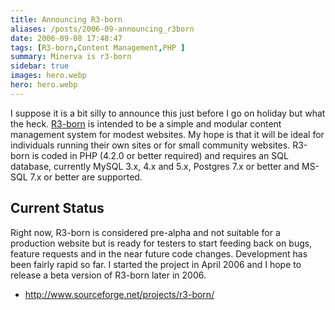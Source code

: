 ```yaml
---
title: Announcing R3-born
aliases: /posts/2006-09-announcing_r3born
date: 2006-09-08 17:48:47
tags: [R3-born,Content Management,PHP ]
summary: Minerva is r3-born
sidebar: true
images: hero.webp
hero: hero.webp
---
```


I suppose it is a bit silly to announce this just before I go on holiday but
what the heck. [R3-born](http://www.sourceforge.net/projects/r3-born/) is
intended to be a simple and modular content management system for modest websites.
My hope is that it will be ideal for individuals running their own sites or for
small community websites. R3-born is coded in PHP (4.2.0 or better required)
and requires an SQL database, currently MySQL 3.x, 4.x and 5.x, Postgres 7.x
or better and MS-SQL 7.x or better are supported.

## Current Status

Right now, R3-born is considered pre-alpha and not suitable for a production
website but is ready for testers to start feeding back on bugs, feature requests
and in the near future code changes. Development has been fairly rapid so far. I
started the project in April 2006 and I hope to release a beta version of
R3-born later in 2006.

  * <http://www.sourceforge.net/projects/r3-born/>
